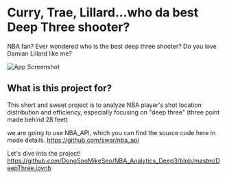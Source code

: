 
# Curry, Trae, Lillard...who da best Deep Three shooter?

NBA fan? Ever wondered who is the best deep three shooter? Do you love Damian Lillard like me?




![App Screenshot](https://i.imgur.com/FLpWxw2.gif)

  
## What is this project for?
This short and sweet project is to analyze NBA player's shot location distribution
and efficiency, especially focusing on "deep three" (three point made behind 28 feet)

we are going to use NBA_API, which you can find the source code here in mode details.
https://github.com/swar/nba_api
 
Let's dive into the project!
https://github.com/DongSooMikeSeo/NBA_Analytics_Deep3/blob/master/DeepThree.ipynb
